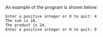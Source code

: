 An example of the program is shown below:

```
Enter a positive integer or 0 to quit: 4
The sum is 10.
The product is 24.
Enter a positive integer or 0 to quit: 0
```
